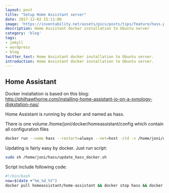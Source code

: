 ```yaml
---
layout: post
title: "Setup Home Assistant server"
date: 2017-12-02 15:11:00
image: 'https://inventability.net/assets/pics/posts/tips/feature/hass.png'
description: Home Assistant docker installation to Ubuntu server
category: 'blog'
tags:
- jekyll
- wordpress
- blog
twitter_text: Home Assistant docker installation to Ubuntu server.
introduction: Home Assistant docker installation to Ubuntu server.
---
```

## Home Assistant

Docker installation is based on this blog: http://philhawthorne.com/installing-home-assistant-io-on-a-synology-diskstation-nas/

Home Assistant is running by docker and named as hass.

There is one volume /home/joni/docker/homeassistant/config which contain all configuration files

```bash
docker run --name hass --restart=always --net=host -itd -v /home/joni/docker/homeassistant/config:/config homeassistant/home-assistant
```

Updating is fairly easy by docker.
Just run script: 
```bash
sudo sh /home/joni/hass/update_hass_docker.sh
```
Script include following code:
```bash
#!/bin/bash
now=$(date +"%m_%d_%Y")
docker pull homeassistant/home-assistant && docker stop hass && docker update --restart=no hass && docker rename hass hass-old-$now && docker run --name hass --restart=always --net=host -itd -v /home/joni/docker/homeassistant/config:/config homeassistant/home-assistant
```